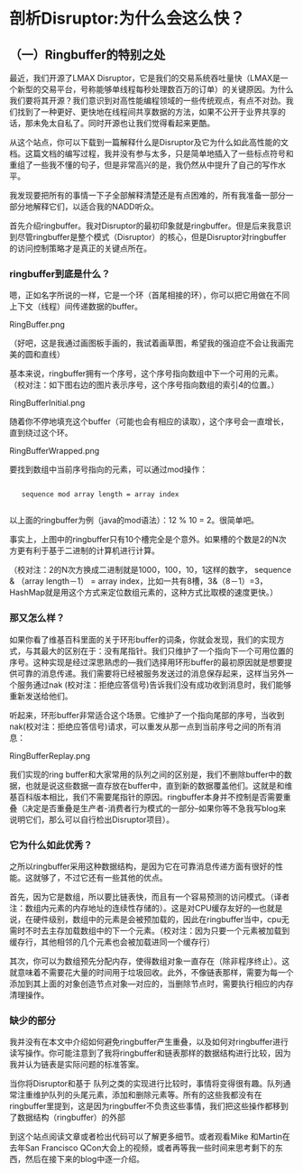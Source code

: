 # 剖析Disruptor:为什么会这么快？

## （一）Ringbuffer的特别之处

最近，我们开源了LMAX Disruptor，它是我们的交易系统吞吐量快（LMAX是一个新型的交易平台，号称能够单线程每秒处理数百万的订单）的关键原因。为什么我们要将其开源？我们意识到对高性能编程领域的一些传统观点，有点不对劲。我们找到了一种更好、更快地在线程间共享数据的方法，如果不公开于业界共享的话，那未免太自私了。同时开源也让我们觉得看起来更酷。

从这个站点，你可以下载到一篇解释什么是Disruptor及它为什么如此高性能的文档。这篇文档的编写过程，我并没有参与太多，只是简单地插入了一些标点符号和重组了一些我不懂的句子，但是非常高兴的是，我仍然从中提升了自己的写作水平。

我发现要把所有的事情一下子全部解释清楚还是有点困难的，所有我准备一部分一部分地解释它们，以适合我的NADD听众。

首先介绍ringbuffer。我对Disruptor的最初印象就是ringbuffer。但是后来我意识到尽管ringbuffer是整个模式（Disruptor）的核心，但是Disruptor对ringbuffer的访问控制策略才是真正的关键点所在。


### ringbuffer到底是什么？

嗯，正如名字所说的一样，它是一个环（首尾相接的环），你可以把它用做在不同上下文（线程）间传递数据的buffer。

RingBuffer.png

（好吧，这是我通过画图板手画的，我试着画草图，希望我的强迫症不会让我画完美的圆和直线）

基本来说，ringbuffer拥有一个序号，这个序号指向数组中下一个可用的元素。（校对注：如下图右边的图片表示序号，这个序号指向数组的索引4的位置。）

RingBufferInitial.png

随着你不停地填充这个buffer（可能也会有相应的读取），这个序号会一直增长，直到绕过这个环。

RingBufferWrapped.png


要找到数组中当前序号指向的元素，可以通过mod操作：

```

   sequence mod array length = array index
   
```

以上面的ringbuffer为例（java的mod语法）：12 % 10 = 2。很简单吧。

事实上，上图中的ringbuffer只有10个槽完全是个意外。如果槽的个数是2的N次方更有利于基于二进制的计算机进行计算。

（校对注：2的N次方换成二进制就是1000，100，10，1这样的数字， sequence & （array length－1） = array index，比如一共有8槽，3&（8－1）=3，HashMap就是用这个方式来定位数组元素的，这种方式比取模的速度更快。）


### 那又怎么样？

如果你看了维基百科里面的关于环形buffer的词条，你就会发现，我们的实现方式，与其最大的区别在于：没有尾指针。我们只维护了一个指向下一个可用位置的序号。这种实现是经过深思熟虑的—我们选择用环形buffer的最初原因就是想要提供可靠的消息传递。我们需要将已经被服务发送过的消息保存起来，这样当另外一个服务通过nak (校对注：拒绝应答信号)告诉我们没有成功收到消息时，我们能够重新发送给他们。

听起来，环形buffer非常适合这个场景。它维护了一个指向尾部的序号，当收到nak(校对注：拒绝应答信号)请求，可以重发从那一点到当前序号之间的所有消息：

RingBufferReplay.png


我们实现的ring buffer和大家常用的队列之间的区别是，我们不删除buffer中的数据，也就是说这些数据一直存放在buffer中，直到新的数据覆盖他们。这就是和维基百科版本相比，我们不需要尾指针的原因。ringbuffer本身并不控制是否需要重叠（决定是否重叠是生产者-消费者行为模式的一部分–如果你等不急我写blog来说明它们，那么可以自行检出Disruptor项目）。



### 它为什么如此优秀？
之所以ringbuffer采用这种数据结构，是因为它在可靠消息传递方面有很好的性能。这就够了，不过它还有一些其他的优点。

首先，因为它是数组，所以要比链表快，而且有一个容易预测的访问模式。（译者注：数组内元素的内存地址的连续性存储的）。这是对CPU缓存友好的—也就是说，在硬件级别，数组中的元素是会被预加载的，因此在ringbuffer当中，cpu无需时不时去主存加载数组中的下一个元素。（校对注：因为只要一个元素被加载到缓存行，其他相邻的几个元素也会被加载进同一个缓存行）

其次，你可以为数组预先分配内存，使得数组对象一直存在（除非程序终止）。这就意味着不需要花大量的时间用于垃圾回收。此外，不像链表那样，需要为每一个添加到其上面的对象创造节点对象—对应的，当删除节点时，需要执行相应的内存清理操作。

### 缺少的部分
我并没有在本文中介绍如何避免ringbuffer产生重叠，以及如何对ringbuffer进行读写操作。你可能注意到了我将ringbuffer和链表那样的数据结构进行比较，因为我并认为链表是实际问题的标准答案。

当你将Disruptor和基于 队列之类的实现进行比较时，事情将变得很有趣。队列通常注重维护队列的头尾元素，添加和删除元素等。所有的这些我都没有在ringbuffer里提到，这是因为ringbuffer不负责这些事情，我们把这些操作都移到了数据结构（ringbuffer）的外部

到这个站点阅读文章或者检出代码可以了解更多细节。或者观看Mike 和Martin在去年San Francisco QCon大会上的视频，或者再等我一些时间来思考剩下的东西，然后在接下来的blog中逐一介绍。

